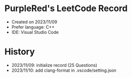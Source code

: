 PurpleRed's LeetCode Record
===
- Created on 2023/11/09
- Prefer language: C++
- IDE: Visual Studio Code

# History
- 2023/11/09: initialize record (25 Questions)
- 2023/11/10: add clang-format in .vscode/setting.json
